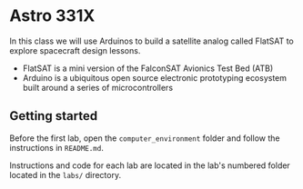 # Astro 331X

In this class we will use Arduinos to build a satellite analog called FlatSAT to explore spacecraft design lessons. 

- FlatSAT is a mini version of the FalconSAT Avionics Test Bed (ATB)
- Arduino is a ubiquitous open source electronic prototyping ecosystem built around a series of microcontrollers



## Getting started

Before the first lab, open the `computer_environment` folder and follow the instructions in `README.md`. 

Instructions and code for each lab are located in the lab's numbered folder located in the `labs/` directory. 